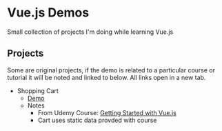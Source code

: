 # Vue.js Demos
Small collection of projects I'm doing while learning Vue.js

## Projects
Some are original projects, if the demo is related to a particular course or
tutorial it will be noted and linked to below. All links open in a new tab.

* Shopping Cart
  * <a href="https://vuejs.mikesprague.me/shopping-cart/" target="_blank">Demo</a>
  * Notes
    * From Udemy Course: <a href="https://www.udemy.com/getting-started-with-vuejs/" target="_blank">Getting Started with Vue.js</a>
    * Cart uses static data provded with course
